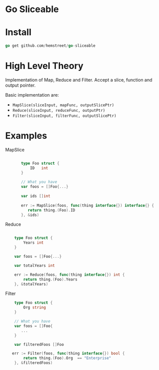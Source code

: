Go Sliceable
===

Install
====

```go
go get github.com/hemstreet/go-sliceable
```

High Level Theory
===
Implementation of Map, Reduce and Filter. Accept a slice, function and output pointer.

Basic implementation are: 
* `MapSlice(sliceInput, mapFunc, outputSlicePtr)`
* `Reduce(sliceInput, reduceFunc, outputPtr)`
* `Filter(sliceInput, filterFunc, outputSlicePtr)`

Examples
===
MapSlice
``` go

       type Foo struct {
           ID   int
       }
   
       // What you have
       var foos = []Foo{...}
   
       var ids []int
   
       err := MapSlice(foos, func(thing interface{}) interface{} {
          return thing.(Foo).ID
       }, &ids)
```

Reduce
``` go

    type Foo struct {
        Years int
    }

    var foos = []Foo{...}

    var totalYears int

    err := Reduce(foos, func(thing interface{}) int {
        return thing.(Foo).Years
    }, &totalYears)
```

Filter
``` go
    type Foo struct {
        Org string
    }

    // What you have
    var foos = []Foo{
       ...
    }

    var filteredFoos []Foo

   err := Filter(foos, func(thing interface{}) bool {
        return thing.(Foo).Org  == "Enterprise"
    }, &filteredFoos)
```
